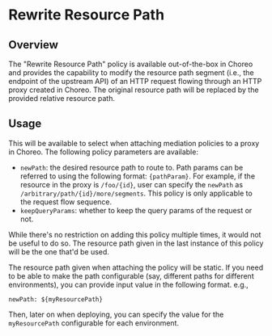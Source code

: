 # Rewrite Resource Path

## Overview

The "Rewrite Resource Path" policy is available out-of-the-box in Choreo and provides the capability to modify the resource path segment 
(i.e., the endpoint of the upstream API) of an HTTP request flowing through an HTTP proxy created in Choreo. The original resource path 
will be replaced by the provided relative resource path.

## Usage

This will be available to select when attaching mediation policies to a proxy in Choreo. The following policy parameters are available:
- `newPath`: the desired resource path to route to. Path params can be referred to using the following format: `{pathParam}`. For example, if the resource in the proxy is `/foo/{id}`, user can specify the `newPath` as `/arbitrary/path/{id}/more/segments`. This policy is only applicable to the request flow sequence.
- `keepQueryParams`: whether to keep the query params of the request or not.

While there's no restriction on adding this policy multiple times, it would not be useful to do so. The resource path given in the last instance of 
this policy will be the one that'd be used.

The resource path given when attaching the policy will be static. If you need to be able to make the path configurable
(say, different paths for different environments), you can provide input value in the following format. e.g.,
```
newPath: ${myResourcePath}
```
Then, later on when deploying, you can specify the value for the `myResourcePath` configurable for each environment.
